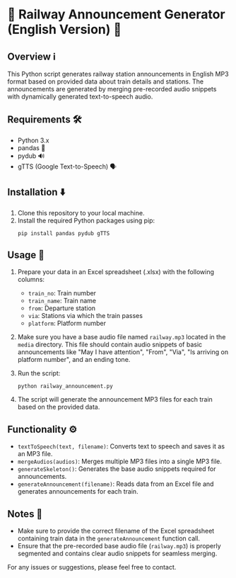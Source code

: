# 🚂 Railway Announcement Generator (English Version) 📢

## Overview ℹ️
This Python script generates railway station announcements in English MP3 format based on provided data about train details and stations. The announcements are generated by merging pre-recorded audio snippets with dynamically generated text-to-speech audio.

## Requirements 🛠️
- Python 3.x
- pandas 🐼
- pydub 🔊
- gTTS (Google Text-to-Speech) 🗣️

## Installation ⬇️
1. Clone this repository to your local machine.
2. Install the required Python packages using pip:
    ```
    pip install pandas pydub gTTS
    ```

## Usage 🚀
1. Prepare your data in an Excel spreadsheet (.xlsx) with the following columns:
   - `train_no`: Train number
   - `train_name`: Train name
   - `from`: Departure station
   - `via`: Stations via which the train passes
   - `platform`: Platform number

2. Make sure you have a base audio file named `railway.mp3` located in the `media` directory. This file should contain audio snippets of basic announcements like "May I have attention", "From", "Via", "Is arriving on platform number", and an ending tone.

3. Run the script:
    ```
    python railway_announcement.py
    ```

4. The script will generate the announcement MP3 files for each train based on the provided data.

## Functionality ⚙️
- `textToSpeech(text, filename)`: Converts text to speech and saves it as an MP3 file.
- `mergeAudios(audios)`: Merges multiple MP3 files into a single MP3 file.
- `generateSkeleton()`: Generates the base audio snippets required for announcements.
- `generateAnnouncement(filename)`: Reads data from an Excel file and generates announcements for each train.

## Notes 📝
- Make sure to provide the correct filename of the Excel spreadsheet containing train data in the `generateAnnouncement` function call.
- Ensure that the pre-recorded base audio file (`railway.mp3`) is properly segmented and contains clear audio snippets for seamless merging.

For any issues or suggestions, please feel free to contact.
